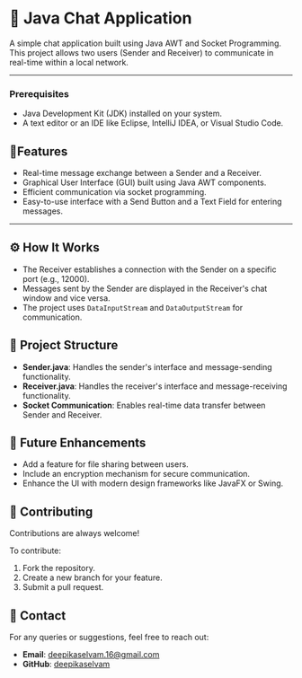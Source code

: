 # 📡 Java Chat Application

A simple chat application built using Java AWT and Socket Programming. This project allows two users (Sender and Receiver) to communicate in real-time within a local network.

---

### Prerequisites
- Java Development Kit (JDK) installed on your system.
- A text editor or an IDE like Eclipse, IntelliJ IDEA, or Visual Studio Code.

## 🚀Features

- Real-time message exchange between a Sender and a Receiver.
- Graphical User Interface (GUI) built using Java AWT components.
- Efficient communication via socket programming.
- Easy-to-use interface with a Send Button and a Text Field for entering messages.
---



## ⚙️ How It Works
- The Receiver establishes a connection with the Sender on a specific port (e.g., 12000).
- Messages sent by the Sender are displayed in the Receiver's chat window and vice versa.
- The project uses `DataInputStream` and `DataOutputStream` for communication.

## 🌟 Project Structure
- **Sender.java**: Handles the sender's interface and message-sending functionality.
- **Receiver.java**: Handles the receiver's interface and message-receiving functionality.
- **Socket Communication**: Enables real-time data transfer between Sender and Receiver.

## 📜 Future Enhancements
- Add a feature for file sharing between users.
- Include an encryption mechanism for secure communication.
- Enhance the UI with modern design frameworks like JavaFX or Swing.

## 🤝 Contributing
Contributions are always welcome! 

To contribute:
1. Fork the repository.
2. Create a new branch for your feature.
3. Submit a pull request.

## 📧 Contact
For any queries or suggestions, feel free to reach out:
- **Email**: deepikaselvam.16@gmail.com
- **GitHub**: [deepikaselvam](https://github.com/deepikaaselvam)







